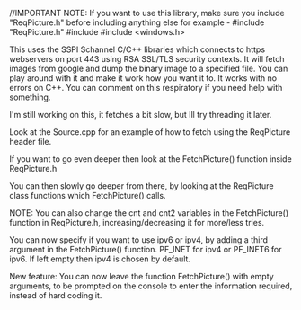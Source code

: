 //IMPORTANT NOTE: If you want to use this library, make sure you include "ReqPicture.h" before including anything else for example -
#include "ReqPicture.h"
#include <iostream>
#include <windows.h>

This uses the SSPI Schannel C/C++ libraries which connects to https webservers on port 443 using RSA SSL/TLS security contexts. It will fetch images from google and dump the binary image to a specified file. You can play around with it and make it work how you want it to. It works with no errors on C++. You can comment on this respiratory if you need help with something.


I'm still working on this, it fetches a bit slow, but Ill try threading it later.

Look at the Source.cpp for an example of how to fetch using the ReqPicture header file.

If you want to go even deeper then look at the FetchPicture() function inside ReqPicture.h

You can then slowly go deeper from there, by looking at the ReqPicture class functions which FetchPicture() calls.

NOTE: You can also change the cnt and cnt2 variables in the FetchPicture() function in ReqPicture.h, increasing/decreasing it for more/less tries.

You can now specify if you want to use ipv6 or ipv4, by adding a third argument in the FetchPicture() function. PF_INET for ipv4 or PF_INET6 for ipv6. If left empty then ipv4 is chosen by default.

New feature: You can now leave the function FetchPicture() with empty arguments, to be prompted on the console to enter the information required, instead of hard coding it.
